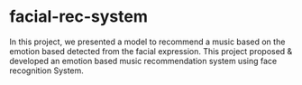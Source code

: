# facial-rec-system
In this project, we presented a model to recommend a music based on the emotion based detected from the facial expression. This project proposed &amp; developed an emotion based music recommendation system using face recognition System.
